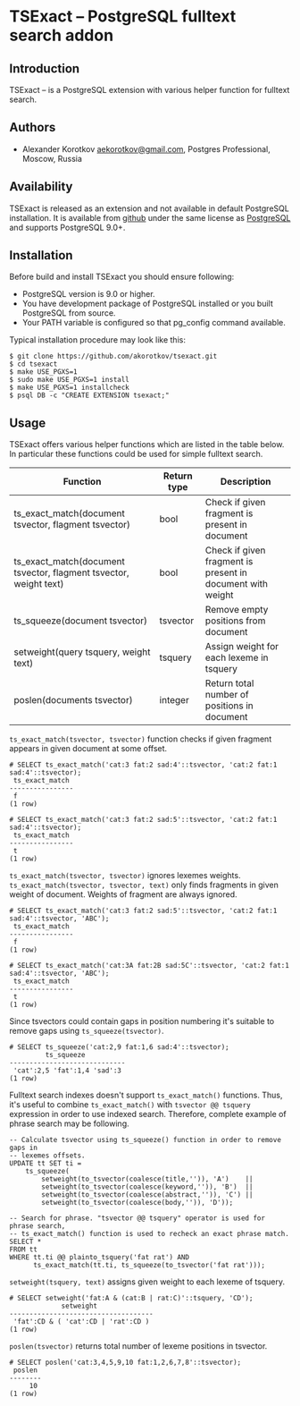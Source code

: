 TSExact – PostgreSQL fulltext search addon
==========================================

Introduction
------------

TSExact – is a PostgreSQL extension with various helper function for fulltext
search. 


Authors
-------

 * Alexander Korotkov <aekorotkov@gmail.com>, Postgres Professional, Moscow, Russia

Availability
------------

TSExact is released as an extension and not available in default PostgreSQL
installation. It is available from
[github](https://github.com/akorotkov/tsexact)
under the same license as
[PostgreSQL](http://www.postgresql.org/about/licence/)
and supports PostgreSQL 9.0+.

Installation
------------

Before build and install TSExact you should ensure following:
    
 * PostgreSQL version is 9.0 or higher.
 * You have development package of PostgreSQL installed or you built
   PostgreSQL from source.
 * Your PATH variable is configured so that pg\_config command available.
    
Typical installation procedure may look like this:
    
    $ git clone https://github.com/akorotkov/tsexact.git
    $ cd tsexact
    $ make USE_PGXS=1
    $ sudo make USE_PGXS=1 install
    $ make USE_PGXS=1 installcheck
    $ psql DB -c "CREATE EXTENSION tsexact;"

Usage
-----

TSExact offers various helper functions which are listed in the table below. In particular these functions could be used for simple fulltext search.

|          Function                                                 | Return type |                      Description                           |
| ----------------------------------------------------------------- | ----------- | ---------------------------------------------------------- |
| ts_exact_match(document tsvector, flagment tsvector)              | bool        | Check if given fragment is present in document             |
| ts_exact_match(document tsvector, flagment tsvector, weight text) | bool        | Check if given fragment is present in document with weight |
| ts_squeeze(document tsvector)                                     | tsvector    | Remove empty positions from document                       |
| setweight(query tsquery, weight text)                             | tsquery     | Assign weight for each lexeme in tsquery                   |
| poslen(documents tsvector)                                        | integer     | Return total number of positions in document               |

`ts_exact_match(tsvector, tsvector)` function checks if given fragment appears in given document at some offset.

    # SELECT ts_exact_match('cat:3 fat:2 sad:4'::tsvector, 'cat:2 fat:1 sad:4'::tsvector);
     ts_exact_match 
    ----------------
     f
    (1 row)

    # SELECT ts_exact_match('cat:3 fat:2 sad:5'::tsvector, 'cat:2 fat:1 sad:4'::tsvector);
     ts_exact_match 
    ----------------
     t
    (1 row)

`ts_exact_match(tsvector, tsvector)` ignores lexemes weights. `ts_exact_match(tsvector, tsvector, text)` only finds fragments in given weight of document. Weights of fragment are always ignored.

    # SELECT ts_exact_match('cat:3 fat:2 sad:5'::tsvector, 'cat:2 fat:1 sad:4'::tsvector, 'ABC');
     ts_exact_match 
    ----------------
     f
    (1 row)

    # SELECT ts_exact_match('cat:3A fat:2B sad:5C'::tsvector, 'cat:2 fat:1 sad:4'::tsvector, 'ABC');
     ts_exact_match 
    ----------------
     t
    (1 row)

Since tsvectors could contain gaps in position numbering it's suitable to remove gaps using `ts_squeeze(tsvector)`.

    # SELECT ts_squeeze('cat:2,9 fat:1,6 sad:4'::tsvector);
             ts_squeeze
    -----------------------------
     'cat':2,5 'fat':1,4 'sad':3
    (1 row)

Fulltext search indexes doesn't support `ts_exact_match()` functions. Thus, it's useful to combine `ts_exact_match()` with `tsvector @@ tsquery` expression in order to use indexed search. Therefore, complete example of phrase search may be following.

    -- Calculate tsvector using ts_squeeze() function in order to remove gaps in
    -- lexemes offsets.
    UPDATE tt SET ti =
        ts_squeeze(
            setweight(to_tsvector(coalesce(title,'')), 'A')    ||
            setweight(to_tsvector(coalesce(keyword,'')), 'B')  ||
            setweight(to_tsvector(coalesce(abstract,'')), 'C') ||
            setweight(to_tsvector(coalesce(body,'')), 'D'));
    
    -- Search for phrase. "tsvector @@ tsquery" operator is used for phrase search,
    -- ts_exact_match() function is used to recheck an exact phrase match.
    SELECT *
    FROM tt
    WHERE tt.ti @@ plainto_tsquery('fat rat') AND
          ts_exact_match(tt.ti, ts_squeeze(to_tsvector('fat rat')));


`setweight(tsquery, text)` assigns given weight to each lexeme of tsquery.

    # SELECT setweight('fat:A & (cat:B | rat:C)'::tsquery, 'CD');
                 setweight
    ------------------------------------
     'fat':CD & ( 'cat':CD | 'rat':CD )
    (1 row)

`poslen(tsvector)` returns total number of lexeme positions in tsvector.

    # SELECT poslen('cat:3,4,5,9,10 fat:1,2,6,7,8'::tsvector);
     poslen
    --------
         10
    (1 row)
